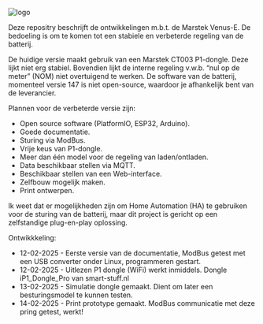 
![logo](https://github.com/user-attachments/assets/343db925-dc42-4a91-88b5-51ac631e3bb0)

Deze repositry beschrijft de ontwikkelingen m.b.t. de Marstek Venus-E.  De bedoeling is om te komen tot een stabiele en verbeterde regeling van de batterij.

De huidige versie maakt gebruik van een Marstek CT003 P1-dongle.  Deze lijkt niet erg stabiel.  Bovendien lijkt de interne regeling v.w.b. “nul op de meter” (NOM) niet overtuigend te werken.  De software van de batterij, momenteel versie 147 is niet open-source, waardoor je afhankelijk bent van de leverancier.

Plannen voor de verbeterde versie zijn:
* Open source software (PlatformIO, ESP32, Arduino).
* Goede documentatie.
* Sturing via ModBus.
* Vrije keus van P1-dongle.
* Meer dan één model voor de regeling van laden/ontladen.
* Data beschikbaar stellen via MQTT.
* Beschikbaar stellen van een Web-interface.
* Zelfbouw mogelijk maken.
* Print ontwerpen.

Ik weet dat er mogelijkheden zijn om Home Automation (HA) te gebruiken voor de sturing van de batterij, maar dit project is gericht op een zelfstandige plug-en-play oplossing.

Ontwikkkeling:
* 12-02-2025 - Eerste versie van de documentatie, ModBus getest met een USB converter onder Linux, programmeren gestart.
* 12-02-2025 - Uitlezen P1 dongle (WiFi) werkt inmiddels.  Dongle iP1_Dongle_Pro van smart-stuff.nl
* 13-02-2025 - Simulatie dongle gemaakt.  Dient om later een besturingsmodel te kunnen testen.
* 14-02-2025 - Print prototype gemaakt.  ModBus communicatie met deze pring getest, werkt!
